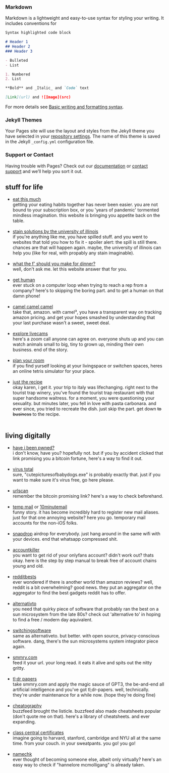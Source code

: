 ### Markdown

Markdown is a lightweight and easy-to-use syntax for styling your writing. It includes conventions for

```markdown
Syntax highlighted code block

# Header 1
## Header 2
### Header 3

- Bulleted
- List

1. Numbered
2. List

**Bold** and _Italic_ and `Code` text

[Link](url) and ![Image](src)
```

For more details see [Basic writing and formatting syntax](https://docs.github.com/en/github/writing-on-github/getting-started-with-writing-and-formatting-on-github/basic-writing-and-formatting-syntax).

### Jekyll Themes

Your Pages site will use the layout and styles from the Jekyll theme you have selected in your [repository settings](https://github.com/iamkaracho/iamkaracho.github.io/settings/pages). The name of this theme is saved in the Jekyll `_config.yml` configuration file.

### Support or Contact

Having trouble with Pages? Check out our [documentation](https://docs.github.com/categories/github-pages-basics/) or [contact support](https://support.github.com/contact) and we’ll help you sort it out.


## stuff for life 

- [eat this much](www.eatthismuch.com) <br>
getting your eating habits together has never been easier. you are not bound to your subscription box, or you 'years of pandemic' tormented mindless imagination. this website is bringing you appetite back on the table. <br><br>
- [stain solutions by the university of illinois](web.extension.illinois.edu/stain)<br>
if you're anything like me, you have spilled stuff. and you went to websites that told you how to fix it - spoiler alert: the spill is still there. chances are that will happen again. maybe, the university of illinois can help you (like for real, with propably any stain imaginable). <br><br>
- [what the f' should you make for dinner?](https://whatthefuckshouldimakefordinner.com/)<br>
well, don't ask me. let this website answer that for you. <br><br>
- [get human](www.gethuman.com)<br>
ever stuck on a computer loop when trying to reach a rep from a company? here's to skipping the boring part. and to get a human on that damn phone!<br><br>
- [camel camel camel](https://camelcamelcamel.com/)<br>
take that, amazon. with camel³, you have a transparent way on tracking amazon pricing. and get your hopes smashed by understanding that your last purchase wasn't a sweet, sweet deal. <br><br>
- [explore livecams](https://explore.org/livecams)<br>
here's a zoom call anyone can agree on. everyone shuts up and you can watch animals small to big, tiny to grown up, minding their own business. end of the story.<br><br>
- [plan your room](www.planyourroom.com)<br>
if you find yurself looking at your livingspace or switchen spaces, heres an online tetris simulator for your place.<br><br>
- [just the recipe](https://www.justtherecipe.com/)<br>
okay karen, i get it. your trip to italy was lifechanging. right next to the tourist trap winery, you've found the tourist trap restaurant with that super handsome waitress. for a moment, you were questioning your sexuality. but minutes later, you fell in love with pasta carbonara. and ever since, you tried to recreate the dish. just skip the part. get down ~~to business~~ to the recipe.<br><br>

## living digitally

- [have i been pwned?](www.haveibeenpwned.com)<br>
i don't know, have you? hopefully not. but if you by accident clicked that link promising you a bitcoin fortune, here's a way to find it out. <br><br>
- [virus total](www.virustotal.com)<br>
sure, "cutepicturesofbabydogs.exe" is probably exactly that. just if you want to make sure it's virus free, go here please.<br><br>
- [urlscan](www.urlscan.io)<br>
remember the bitcoin promising link? here's a way to check beforehand.<br><br>
- [temp mail](https://temp-mail.org/en/) or [10minutemail](www.10minutemail.com)<br>
funny story. it has become incredibly hard to register new mail aliases. just for that one annoying website? here you go. temporary mail accounts for the non-iOS folks.<br><br>
- [snapdrop](https://snapdrop.net/)
airdrop for everybody. just hang around in the same wifi with your devices. end that whatsapp compressed shit.<br><br>
- [accountkiller](www.accountkiller.com)<br>
you want to get rid of your onlyfans account? didn't work out? thats okay. here is the step by step manual to break free of account chains young and old.<br><br>
- [redditbests](www.redditbests.com)<br>
ever wondered if there is another world than amazon reviews? well, reddit is a bit overwhelming? good news. they put an aggregator on the aggregator to find the best gadgets reddit has to offer.<br><br>
- [alternativto](https://alternativeto.net/)<br>
you need that quirky piece of software that probably ran the best on a sun microsystem from the late 80s? check out 'alternative to' in hoping to find a free / modern day aquivalent.<br><br>
- [switchingsoftware](https://switching.software/)<br>
same as alternativeto. but better. with open source, privacy-conscious software. dang, there's the sun microsystems system integrator piece again.<br><br>
- [smmry.com](https://smmry.com/)<br>
feed it your url. your long read. it eats it alive and spits out the nitty gritty.<br><br>
- [tl;dr papers](www.tldrpapers.com)<br>
take smmry.com and apply the magic sauce of GPT3, the be-and-end all artificial intelligence and you've got tl;dr-papers. well, technically. they're under maintenance for a while now. (hope they're doing fine)<br><br>
- [cheatography](https://cheatography.com/)<br>
buzzfeed brought the listicle. buzzfeed also made cheatsheets popular (don't quote me on that). here's a library of cheatsheets. and ever expanding.<br><br>
- [class central certificates](https://www.classcentral.com/report/free-certificates/)<br>
imagine going to harvard, stanford, cambridge and NYU all at the same time. from your couch. in your sweatpants. you go! you go!<br><br>
- [namechk](https://namechk.com/)<br>
ever thought of becoming someone else, albeit only virtually? here's an easy way to check if "hannelore mcmolligang" is already taken.<br><br>
